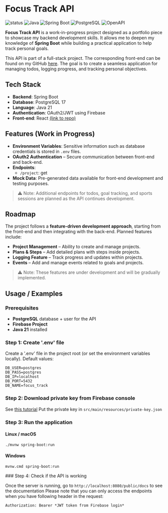 

# Focus Track API

![status](https://img.shields.io/badge/status-WIP-yellow)
![Java](https://img.shields.io/badge/Java-21-blue) 
![Spring Boot](https://img.shields.io/badge/Spring_Boot-3.5.6-brightgreen)
![PostgreSQL](https://img.shields.io/badge/PostgreSQL-17-blue)
![OpenAPI](https://img.shields.io/badge/OpenAPI-3.0-orange)

**Focus Track API** is a work-in-progress project designed as a portfolio piece to showcase my backend development skills. It allows me to deepen my knowledge of **Spring Boot** while building a practical application to help track personal goals.  

This API is part of a full-stack project. The corresponding front-end can be found on my GitHub [here](https://github.com/cstefc/focus_track_ui). The goal is to create a seamless application for managing todos, logging progress, and tracking personal objectives.
## Tech Stack

- **Backend**: Spring Boot  
- **Database**: PostgreSQL 17
- **Language**: Java 21  
- **Authentication**: OAuth2/JWT using Firebase
- **Front-end**: React [(link to repo)](https://github.com/cstefc/focus_track_ui)

## Features (Work in Progress)

- **Environment Variables**: Sensitive information such as database credentials is stored in `.env` files.  
- **OAuth2 Authentication** – Secure communication between front-end and back-end.  
- **Endpoints**:
     - `/project`: get
- **Mock Data**: Pre-generated data available for front-end development and testing purposes.  

> ⚠️ Note: Additional endpoints for todos, goal tracking, and sports sessions are planned as the API continues development.
## Roadmap

The project follows a **feature-driven development approach**, starting from the front-end and then integrating with the back-end. Planned features include:
- **Project Management** – Ability to create and manage projects.  
- **Plans & Steps** – Add detailed plans with steps inside projects.  
- **Logging Feature** – Track progress and updates within projects.  
- **Events** – Add and manage events related to goals and projects.

> ⚠️ Note: These features are under development and will be gradually implemented.
## Usage / Examples

### Prerequisites
- **PostgreSQL** database + user for the API
- **Firebase Project**
- **Java 21** installed  

### Step 1: Create '.env' file
Create a '.env' file in the project root (or set the environment variables locally). Default values:

```
DB_USER=postgres
DB_PASS=postgres
DB_IP=localhost
DB_PORT=5432
DB_NAME=focus_track
```

### Step 2: Download private key from Firebase console
See [this tutorial](https://clemfournier.medium.com/how-to-get-my-firebase-service-account-key-file-f0ec97a21620)
Put the private key in `src/main/resources/private-key.json`

### Step 3: Run the application

#### Linux / macOS
```
./mvnw spring-boot:run
```

#### Windows
```
mvnw.cmd spring-boot:run
```

### Step 4: Check if the API is working

Once the server is running, go to `http://localhost:8080/public/docs` to see the documentation
Please note that you can only access the endpoints when you have following header in the request:
```
Authorization: Bearer *JWT token from Firebase login*
```
